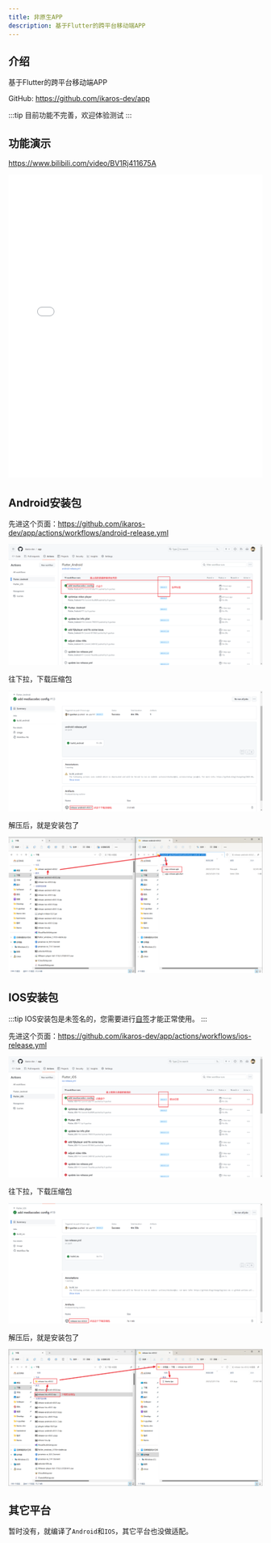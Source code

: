 ```yaml
---
title: 非原生APP
description: 基于Flutter的跨平台移动端APP
---
```


## 介绍

基于Flutter的跨平台移动端APP

GitHub: <https://github.com/ikaros-dev/app>

:::tip
目前功能不完善，欢迎体验测试
:::

## 功能演示

<https://www.bilibili.com/video/BV1Rj411675A>

<iframe src="//player.bilibili.com/player.html?aid=446729568&bvid=BV1Rj411675A&cid=1218681000&page=1&&autoplay=0" scrolling="no" border="0" frameborder="no" framespacing="0" allowfullscreen="true" width='100%' height='600px'> </iframe>

## Android安装包

先进这个页面：<https://github.com/ikaros-dev/app/actions/workflows/android-release.yml>

![Github Ikaros Flutter App Actions](../../assests/getting-started-install-flutter-app/Snipaste_2023-07-30_12-27-53.png)

往下拉，下载压缩包

![Github Ikaros Flutter App Actions](../../assests/getting-started-install-flutter-app/Snipaste_2023-07-30_12-31-38.png)

解压后，就是安装包了

![Github Ikaros Flutter App Actions](../../assests/getting-started-install-flutter-app/Snipaste_2023-07-30_12-34-29.png)

## IOS安装包

:::tip
IOS安装包是未签名的，您需要进行[自签](https://bing.com/search?q=ios%E8%87%AA%E7%AD%BE&ensearch=1)才能正常使用。
:::

先进这个页面：<https://github.com/ikaros-dev/app/actions/workflows/ios-release.yml>

![Github Ikaros Flutter App Actions](../../assests/getting-started-install-flutter-app/Snipaste_2023-07-30_12-40-35.png)

往下拉，下载压缩包

![Github Ikaros Flutter App Actions](../../assests/getting-started-install-flutter-app/Snipaste_2023-07-30_12-41-09.png)

解压后，就是安装包了

![Github Ikaros Flutter App Actions](../../assests/getting-started-install-flutter-app/Snipaste_2023-07-30_12-44-00.png)

## 其它平台

暂时没有，就编译了`Android`和`IOS`，其它平台也没做适配。
